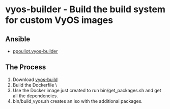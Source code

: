 # vyos-builder - Build the build system for custom VyOS images

## Ansible

* [ppouliot.vyos-builder](https://github.com/ppouliot/vyos-builder/tree/ansible)


##  The Process
1. Download [vyos-build](https://github.com/vyos/vyos-build)
2. Build the Dockerfile  \
3. Use the Docker image just created to run bin/get_packages.sh <your package>
   and get all the dependencies.
4. bin/build_vyos.sh creates an iso with the additional packages.


